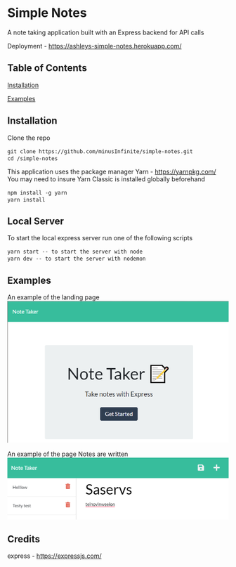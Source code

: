 # Simple Notes

A note taking application built with an Express backend for API calls

Deployment - <https://ashleys-simple-notes.herokuapp.com/>

## Table of Contents

[Installation](#installation)

[Examples](#examples)

## Installation

Clone the repo

```termnal
git clone https://github.com/minusInfinite/simple-notes.git
cd /simple-notes
```

This application uses the package manager Yarn - https://yarnpkg.com/
You may need to insure Yarn Classic is installed globally beforehand

```termnal
npm install -g yarn
yarn install
```

## Local Server

To start the local express server run one of the following scripts

```termnal
yarn start -- to start the server with node
yarn dev -- to start the server with nodemon
```

## Examples

An example of the landing page
![The default landing page for the app](./mdassets/example2.png)

An example of the page Notes are written
![The default landing page for the app](./mdassets/example1.png)

## Credits

express - https://expressjs.com/
